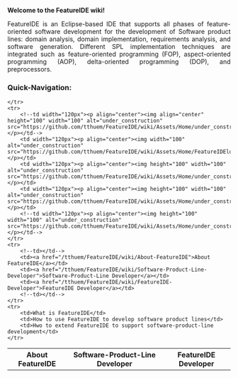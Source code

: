 **Welcome to the FeatureIDE wiki!**

<p align="justify">
FeatureIDE is an Eclipse-based IDE that supports all phases of feature-oriented software development for the development of Software product lines: domain analysis, domain implementation, requirements analysis, and software generation. Different SPL implementation techniques are integrated such as feature-oriented programming (FOP), aspect-oriented programming (AOP), delta-oriented programming (DOP), and preprocessors.
</p>

### Quick-Navigation:

<table>
	<tr>
		<!--th>under construction</th-->
		<th>About FeatureIDE</th>
		<th>Software-Product-Line Developer</th>
		<th>FeatureIDE Developer</th>
		<!--th>under construction</th-->

	</tr>
	<tr>
		<!--td width="120px"><p align="center"><img align="center" height="100" width="100" alt="under_construction" src="https://github.com/tthuem/FeatureIDE/wiki/Assets/Home/under_construction.png"></p></td-->
		<td width="120px"><p align="center"><img width="100" alt="under_construction" src="https://github.com/tthuem/FeatureIDE/wiki/Assets/Home/FeatureIDElogo.png"></p></td>
		<td width="120px"><p align="center"><img height="100" width="100" alt="under_construction" src="https://github.com/tthuem/FeatureIDE/wiki/Assets/Home/under_construction.png"></p></td>
		<td width="120px"><p align="center"><img height="100" width="100" alt="under_construction" src="https://github.com/tthuem/FeatureIDE/wiki/Assets/Home/under_construction.png"></p></td>
		<!--td width="120px"><p align="center"><img height="100" width="100" alt="under_construction" src="https://github.com/tthuem/FeatureIDE/wiki/Assets/Home/under_construction.png"></p></td-->
	</tr>
	<tr>
		<!--td></td-->
		<td><a href="/tthuem/FeatureIDE/wiki/About-FeatureIDE">About FeatureIDE</a></td>
		<td><a href="/tthuem/FeatureIDE/wiki/Software-Product-Line-Developer">Software-Product-Line Developer</a></td>
		<td><a href="/tthuem/FeatureIDE/wiki/FeatureIDE-Developer">FeatureIDE Developer</a></td>
		<!--td></td-->
	</tr>
	<tr>
		<td>What is FeatureIDE</td>
		<td>How to use FeatureIDE to develop software product lines</td>
		<td>Hwo to extend FeatureIDE to support software-product-line development</td>
	</tr>
</table>

<!--
| under construction | About FeatureIDE | Software-Product-Line Developer | FeatureIDE Developer | under construction |
| ------------------ | ---------------- | ------------------------------ | -------------------- | ------------------ |
| <p align="center"><img align="center" height="100" width="100" alt="under_construction" src="https://github.com/tthuem/FeatureIDE/wiki/Assets/Home/under_construction.png"></p> | empty | empty | empty | empty |
|  |  |  |  |  |
|  |  |  |  |  |
-->
